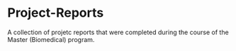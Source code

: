 # Project-Reports
A collection of projetc reports that were completed during the course of the Master (Biomedical) program.
